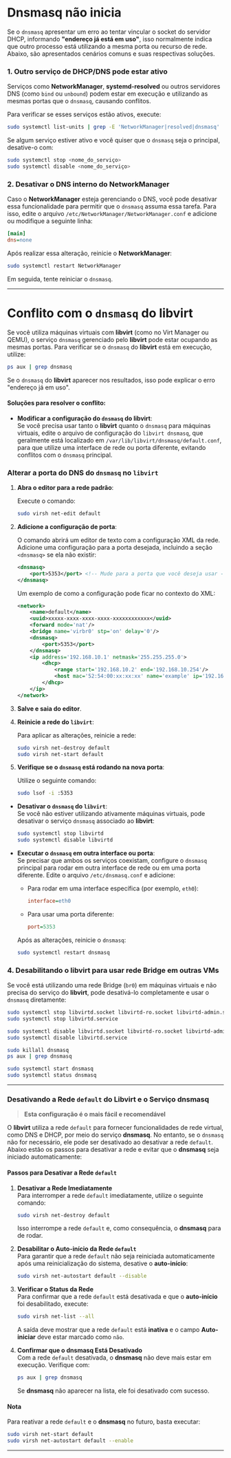 # Dnsmasq não inicia

Se o `dnsmasq` apresentar um erro ao tentar vincular o socket do servidor DHCP, informando **"endereço já está em uso"**, isso normalmente indica que outro processo está utilizando a mesma porta ou recurso de rede. Abaixo, são apresentados cenários comuns e suas respectivas soluções.

### 1. Outro serviço de DHCP/DNS pode estar ativo

Serviços como **NetworkManager**, **systemd-resolved** ou outros servidores DNS (como `bind` ou `unbound`) podem estar em execução e utilizando as mesmas portas que o `dnsmasq`, causando conflitos.

Para verificar se esses serviços estão ativos, execute:

```bash
sudo systemctl list-units | grep -E 'NetworkManager|resolved|dnsmasq'
```

Se algum serviço estiver ativo e você quiser que o `dnsmasq` seja o principal, desative-o com:

```bash
sudo systemctl stop <nome_do_serviço>
sudo systemctl disable <nome_do_serviço>
```

### 2. Desativar o DNS interno do NetworkManager

Caso o **NetworkManager** esteja gerenciando o DNS, você pode desativar essa funcionalidade para permitir que o `dnsmasq` assuma essa tarefa. Para isso, edite o arquivo `/etc/NetworkManager/NetworkManager.conf` e adicione ou modifique a seguinte linha:

```ini
[main]
dns=none
```

Após realizar essa alteração, reinicie o **NetworkManager**:

```bash
sudo systemctl restart NetworkManager
```

Em seguida, tente reiniciar o `dnsmasq`.
___
# Conflito com o `dnsmasq` do libvirt

Se você utiliza máquinas virtuais com **libvirt** (como no Virt Manager ou QEMU), o serviço `dnsmasq` gerenciado pelo **libvirt** pode estar ocupando as mesmas portas. Para verificar se o `dnsmasq` do **libvirt** está em execução, utilize:

```bash
ps aux | grep dnsmasq
```

Se o `dnsmasq` do **libvirt** aparecer nos resultados, isso pode explicar o erro "endereço já em uso".

#### Soluções para resolver o conflito:

- **Modificar a configuração do `dnsmasq` do libvirt**:  
  Se você precisa usar tanto o **libvirt** quanto o `dnsmasq` para máquinas virtuais, edite o arquivo de configuração do `libvirt dnsmasq`, que geralmente está localizado em `/var/lib/libvirt/dnsmasq/default.conf`, para que utilize uma interface de rede ou porta diferente, evitando conflitos com o `dnsmasq` principal.

### Alterar a porta do DNS do `dnsmasq` no `libvirt`

1. **Abra o editor para a rede padrão**:

   Execute o comando:

   ```bash
   sudo virsh net-edit default
   ```

2. **Adicione a configuração de porta**:

   O comando abrirá um editor de texto com a configuração XML da rede. Adicione uma configuração para a porta desejada, incluindo a seção `<dnsmasq>` se ela não existir:

   ```xml
   <dnsmasq>
       <port>5353</port> <!-- Mude para a porta que você deseja usar -->
   </dnsmasq>
   ```

   Um exemplo de como a configuração pode ficar no contexto do XML:

   ```xml
   <network>
       <name>default</name>
       <uuid>xxxxx-xxxx-xxxx-xxxx-xxxxxxxxxxxx</uuid>
       <forward mode='nat'/>
       <bridge name='virbr0' stp='on' delay='0'/>
       <dnsmasq>
           <port>5353</port>
       </dnsmasq>
       <ip address='192.168.10.1' netmask='255.255.255.0'>
           <dhcp>
               <range start='192.168.10.2' end='192.168.10.254'/>
               <host mac='52:54:00:xx:xx:xx' name='example' ip='192.168.10.10'/>
           </dhcp>
       </ip>
   </network>
   ```

3. **Salve e saia do editor**.

4. **Reinicie a rede do `libvirt`**:

   Para aplicar as alterações, reinicie a rede:

   ```bash
   sudo virsh net-destroy default
   sudo virsh net-start default
   ```

5. **Verifique se o `dnsmasq` está rodando na nova porta**:

   Utilize o seguinte comando:

   ```bash
   sudo lsof -i :5353
   ```

- **Desativar o `dnsmasq` do `libvirt`**:  
  Se você não estiver utilizando ativamente máquinas virtuais, pode desativar o serviço `dnsmasq` associado ao **libvirt**:

  ```bash
  sudo systemctl stop libvirtd
  sudo systemctl disable libvirtd
  ```

- **Executar o `dnsmasq` em outra interface ou porta**:  
  Se precisar que ambos os serviços coexistam, configure o `dnsmasq` principal para rodar em outra interface de rede ou em uma porta diferente. Edite o arquivo `/etc/dnsmasq.conf` e adicione:

  - Para rodar em uma interface específica (por exemplo, `eth0`):

    ```ini
    interface=eth0
    ```

  - Para usar uma porta diferente:

    ```ini
    port=5353
    ```

  Após as alterações, reinicie o `dnsmasq`:

  ```bash
  sudo systemctl restart dnsmasq
  ```

### 4. Desabilitando o libvirt para usar rede Bridge em outras VMs

Se você está utilizando uma rede Bridge (`br0`) em máquinas virtuais e não precisa do serviço do **libvirt**, pode desativá-lo completamente e usar o `dnsmasq` diretamente:

```bash
sudo systemctl stop libvirtd.socket libvirtd-ro.socket libvirtd-admin.socket
sudo systemctl stop libvirtd.service

sudo systemctl disable libvirtd.socket libvirtd-ro.socket libvirtd-admin.socket
sudo systemctl disable libvirtd.service

sudo killall dnsmasq
ps aux | grep dnsmasq

sudo systemctl start dnsmasq
sudo systemctl status dnsmasq
```
---

### Desativando a Rede `default` do Libvirt e o Serviço dnsmasq

>**Esta configuração é o mais fácil e recomendável**

O **libvirt** utiliza a rede `default` para fornecer funcionalidades de rede virtual, como DNS e DHCP, por meio do serviço **dnsmasq**. No entanto, se o `dnsmasq` não for necessário, ele pode ser desativado ao desativar a rede `default`. Abaixo estão os passos para desativar a rede e evitar que o **dnsmasq** seja iniciado automaticamente:

#### Passos para Desativar a Rede `default`

1. **Desativar a Rede Imediatamente**  
   Para interromper a rede `default` imediatamente, utilize o seguinte comando:
   ```bash
   sudo virsh net-destroy default
   ```
   Isso interrompe a rede `default` e, como consequência, o **dnsmasq** para de rodar.

2. **Desabilitar o Auto-início da Rede `default`**  
   Para garantir que a rede `default` não seja reiniciada automaticamente após uma reinicialização do sistema, desative o **auto-início**:
   ```bash
   sudo virsh net-autostart default --disable
   ```

3. **Verificar o Status da Rede**  
   Para confirmar que a rede `default` está desativada e que o **auto-início** foi desabilitado, execute:
   ```bash
   sudo virsh net-list --all
   ```
   A saída deve mostrar que a rede `default` está **inativa** e o campo **Auto-iniciar** deve estar marcado como `não`.

4. **Confirmar que o dnsmasq Está Desativado**  
   Com a rede `default` desativada, o **dnsmasq** não deve mais estar em execução. Verifique com:
   ```bash
   ps aux | grep dnsmasq
   ```
   Se **dnsmasq** não aparecer na lista, ele foi desativado com sucesso.

#### Nota
Para reativar a rede `default` e o **dnsmasq** no futuro, basta executar:

```bash
sudo virsh net-start default
sudo virsh net-autostart default --enable
```

---

